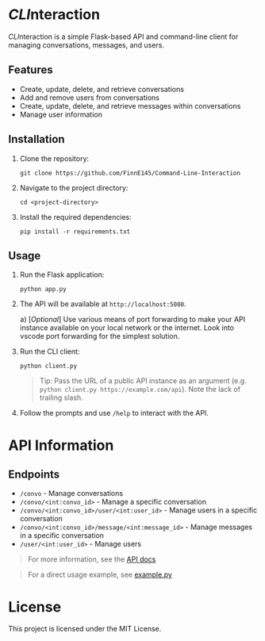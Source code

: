 # *CLI*nteraction

*CLI*nteraction is a simple Flask-based API and command-line client for managing conversations, messages, and users.

## Features

- Create, update, delete, and retrieve conversations
- Add and remove users from conversations
- Create, update, delete, and retrieve messages within conversations
- Manage user information

## Installation

1. Clone the repository:
    ```
    git clone https://github.com/FinnE145/Command-Line-Interaction
    ```
2. Navigate to the project directory:
    ```
    cd <project-directory>
    ```
3. Install the required dependencies:
    ```
    pip install -r requirements.txt
    ```

## Usage

1. Run the Flask application:
    ```
    python app.py
    ```
2. The API will be available at `http://localhost:5000`.

    a) [*Optional*] Use various means of port forwarding to make your API instance available on your local network or the internet. Look into vscode port forwarding for the simplest solution.
3. Run the CLI client:
    ```
    python client.py
    ```
    > Tip: Pass the URL of a public API instance as an argument (e.g. `python client.py https://example.com/api`). Note the lack of trailing slash.
4. Follow the prompts and use `/help` to interact with the API.

# API Information

## Endpoints

- `/convo` - Manage conversations
- `/convo/<int:convo_id>` - Manage a specific conversation
- `/convo/<int:convo_id>/user/<int:user_id>` - Manage users in a specific conversation
- `/convo/<int:convo_id>/message/<int:message_id>` - Manage messages in a specific conversation
- `/user/<int:user_id>` - Manage users

> For more information, see the [API docs](#api_docs.md)

> For a direct usage example, see [example.py](#example.py)

# License

This project is licensed under the MIT License.